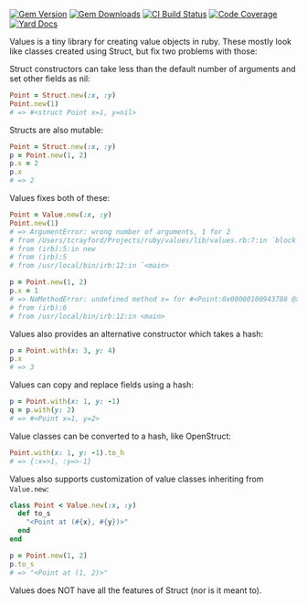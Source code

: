 [![Gem Version](https://img.shields.io/gem/v/values.svg)](https://rubygems.org/gems/values/)
[![Gem Downloads](https://img.shields.io/gem/dt/values.svg)](https://rubygems.org/gems/values/)
[![CI Build Status](https://img.shields.io/travis/tcrayford/Values.svg)](https://travis-ci.org/tcrayford/Values)
[![Code Coverage](https://img.shields.io/codecov/c/github/tcrayford/Values.svg)](https://codecov.io/github/tcrayford/Values)
[![Yard Docs](http://img.shields.io/badge/yard-docs-blue.svg)](http://rubydoc.info/github/tcrayford/Values/master/frames)

Values is a tiny library for creating value objects in ruby.
These mostly look like classes created using Struct, but fix two problems with those:

Struct constructors can take less than the default number of arguments and set other fields as nil:

```ruby
Point = Struct.new(:x, :y)
Point.new(1)
# => #<struct Point x=1, y=nil>
```

Structs are also mutable:

```ruby
Point = Struct.new(:x, :y)
p = Point.new(1, 2)
p.x = 2
p.x
# => 2
```

Values fixes both of these:

```ruby
Point = Value.new(:x, :y)
Point.new(1)
# => ArgumentError: wrong number of arguments, 1 for 2
# from /Users/tcrayford/Projects/ruby/values/lib/values.rb:7:in `block (2 levels) in new
# from (irb):5:in new
# from (irb):5
# from /usr/local/bin/irb:12:in `<main>

p = Point.new(1, 2)
p.x = 1
# => NoMethodError: undefined method x= for #<Point:0x00000100943788 @x=0, @y=1>
# from (irb):6
# from /usr/local/bin/irb:12:in <main>
```

Values also provides an alternative constructor which takes a hash:

```ruby
p = Point.with(x: 3, y: 4)
p.x
# => 3
```

Values can copy and replace fields using a hash:

```ruby
p = Point.with(x: 1, y: -1)
q = p.with(y: 2)
# => #<Point x=1, y=2>
```

Value classes can be converted to a hash, like OpenStruct:

```ruby
Point.with(x: 1, y: -1).to_h
# => {:x=>1, :y=>-1}
```

Values also supports customization of value classes inheriting from `Value.new`:

```ruby
class Point < Value.new(:x, :y)
  def to_s
    "<Point at (#{x}, #{y})>"
  end
end

p = Point.new(1, 2)
p.to_s
# => "<Point at (1, 2)>"
```

Values does NOT have all the features of Struct (nor is it meant to).
